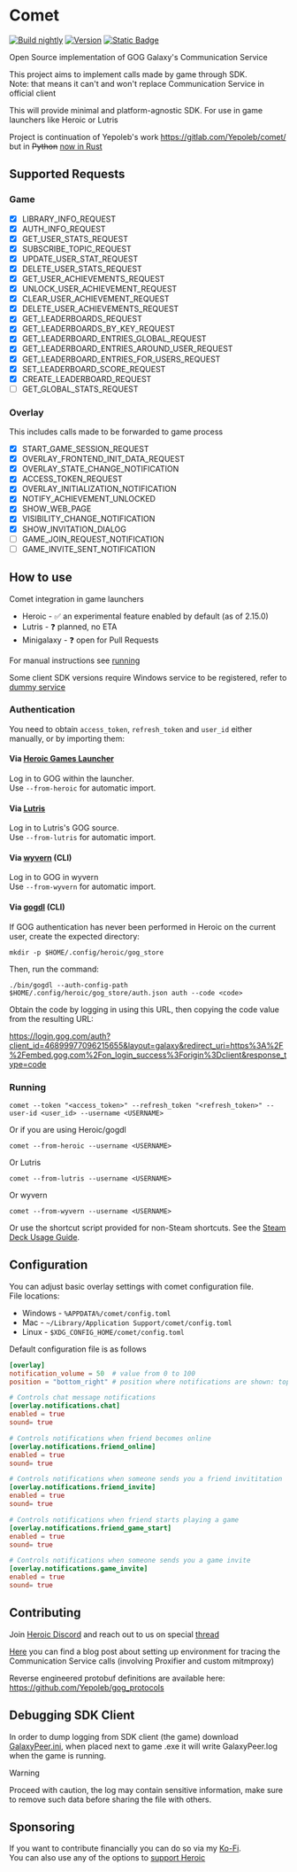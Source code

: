 # Comet

[![Build nightly](https://github.com/imLinguin/comet/actions/workflows/build.yml/badge.svg)](https://github.com/imLinguin/comet/actions/workflows/build.yml)
[![Version](https://img.shields.io/github/v/release/imLinguin/comet?label=version)](https://github.com/imLinguin/comet/releases/latest)
[![Static Badge](https://img.shields.io/badge/Steam%20Deck%20Usage%20Guide-darkslategrey?logo=steamdeck)](docs/steamdeck/USAGE.md)

Open Source implementation of GOG Galaxy's Communication Service

This project aims to implement calls made by game through SDK.  
Note: that means it can't and won't replace Communication Service in official client

This will provide minimal and platform-agnostic SDK. For use in game launchers like Heroic or Lutris

Project is continuation of Yepoleb's work https://gitlab.com/Yepoleb/comet/ but in
~~Python~~ [now in Rust](https://github.com/imLinguin/comet/issues/15)

## Supported Requests

### Game

- [x] LIBRARY_INFO_REQUEST
- [x] AUTH_INFO_REQUEST
- [x] GET_USER_STATS_REQUEST
- [x] SUBSCRIBE_TOPIC_REQUEST
- [x] UPDATE_USER_STAT_REQUEST
- [x] DELETE_USER_STATS_REQUEST
- [x] GET_USER_ACHIEVEMENTS_REQUEST
- [x] UNLOCK_USER_ACHIEVEMENT_REQUEST
- [x] CLEAR_USER_ACHIEVEMENT_REQUEST
- [x] DELETE_USER_ACHIEVEMENTS_REQUEST
- [x] GET_LEADERBOARDS_REQUEST
- [x] GET_LEADERBOARDS_BY_KEY_REQUEST
- [x] GET_LEADERBOARD_ENTRIES_GLOBAL_REQUEST
- [x] GET_LEADERBOARD_ENTRIES_AROUND_USER_REQUEST
- [x] GET_LEADERBOARD_ENTRIES_FOR_USERS_REQUEST
- [x] SET_LEADERBOARD_SCORE_REQUEST
- [x] CREATE_LEADERBOARD_REQUEST
- [ ] GET_GLOBAL_STATS_REQUEST

### Overlay

This includes calls made to be forwarded to game process

- [x] START_GAME_SESSION_REQUEST
- [x] OVERLAY_FRONTEND_INIT_DATA_REQUEST
- [x] OVERLAY_STATE_CHANGE_NOTIFICATION
- [x] ACCESS_TOKEN_REQUEST
- [x] OVERLAY_INITIALIZATION_NOTIFICATION
- [x] NOTIFY_ACHIEVEMENT_UNLOCKED
- [x] SHOW_WEB_PAGE
- [x] VISIBILITY_CHANGE_NOTIFICATION
- [x] SHOW_INVITATION_DIALOG
- [ ] GAME_JOIN_REQUEST_NOTIFICATION
- [ ] GAME_INVITE_SENT_NOTIFICATION

## How to use

Comet integration in game launchers

- Heroic - ✅ an experimental feature enabled by default (as of 2.15.0)
- Lutris - ❓ planned, no ETA
- Minigalaxy - ❓ open for Pull Requests

For manual instructions see [running](#running)

Some client SDK versions require Windows service to be registered, refer to [dummy service](./dummy-service/README.md)

### Authentication

You need to obtain `access_token`, `refresh_token` and `user_id` either manually, or by importing them:

#### Via [Heroic Games Launcher](https://github.com/Heroic-Games-Launcher/HeroicGamesLauncher)

Log in to GOG within the launcher.  
Use `--from-heroic` for automatic import.

#### Via [Lutris](https://github.com/lutris/lutris)

Log in to Lutris's GOG source.  
Use `--from-lutris` for automatic import.

#### Via [wyvern](https://github.com/nicohman/wyvern) (CLI)

Log in to GOG in wyvern  
Use `--from-wyvern` for automatic import.

#### Via [gogdl](https://github.com/Heroic-Games-Launcher/heroic-gogdl) (CLI)

If GOG authentication has never been performed in Heroic on the current user, create the expected directory:

```
mkdir -p $HOME/.config/heroic/gog_store
```

Then, run the command:

```
./bin/gogdl --auth-config-path $HOME/.config/heroic/gog_store/auth.json auth --code <code>
```

Obtain the code by logging in using this URL, then copying the code value from the resulting URL:

https://login.gog.com/auth?client_id=46899977096215655&layout=galaxy&redirect_uri=https%3A%2F%2Fembed.gog.com%2Fon_login_success%3Forigin%3Dclient&response_type=code

### Running

```
comet --token "<access_token>" --refresh_token "<refresh_token>" --user-id <user_id> --username <USERNAME>
```

Or if you are using Heroic/gogdl

```
comet --from-heroic --username <USERNAME>
```

Or Lutris

```
comet --from-lutris --username <USERNAME>
```

Or wyvern

```
comet --from-wyvern --username <USERNAME>
```

Or use the shortcut script provided for non-Steam shortcuts. See the [Steam Deck Usage Guide](docs/steamdeck/USAGE.md).

## Configuration

You can adjust basic overlay settings with comet configuration file.  
File locations:

- Windows - `%APPDATA%/comet/config.toml`
- Mac - `~/Library/Application Support/comet/config.toml`
- Linux - `$XDG_CONFIG_HOME/comet/config.toml`

Default configuration file is as follows

```toml
[overlay]
notification_volume = 50  # value from 0 to 100
position = "bottom_right" # position where notifications are shown: top_left top_right bottom_left bottom_right

# Controls chat message notifications
[overlay.notifications.chat]
enabled = true
sound= true

# Controls notifications when friend becomes online
[overlay.notifications.friend_online]
enabled = true
sound= true

# Controls notifications when someone sends you a friend invititation
[overlay.notifications.friend_invite]
enabled = true
sound= true

# Controls notifications when friend starts playing a game
[overlay.notifications.friend_game_start]
enabled = true
sound= true

# Controls notifications when someone sends you a game invite
[overlay.notifications.game_invite]
enabled = true
sound= true
```

## Contributing

Join [Heroic Discord](https://discord.gg/rHJ2uqdquK) and reach out to us on
special [thread](https://discord.com/channels/812703221789097985/1074048840958742648)

[Here](https://imlinguin.vercel.app/blog/galaxy-comm-serv-re-setup) you can find a blog post about setting up
environment for tracing the Communication Service calls (involving Proxifier and custom mitmproxy)

Reverse engineered protobuf definitions are available here: https://github.com/Yepoleb/gog_protocols

## Debugging SDK Client

In order to dump logging from SDK client (the game) download [GalaxyPeer.ini](https://items.gog.com/GalaxyPeer.zip),
when placed next to game .exe it will write GalaxyPeer.log when the game is running.

> [!WARNING]  
> Proceed with caution, the log may contain sensitive information,
> make sure to remove such data before sharing the file with others.

## Sponsoring

If you want to contribute financially you can do so via my [Ko-Fi](https://ko-fi.com/imlinguin).  
You can also use any of the options to [support Heroic](https://heroicgameslauncher.com/donate)

